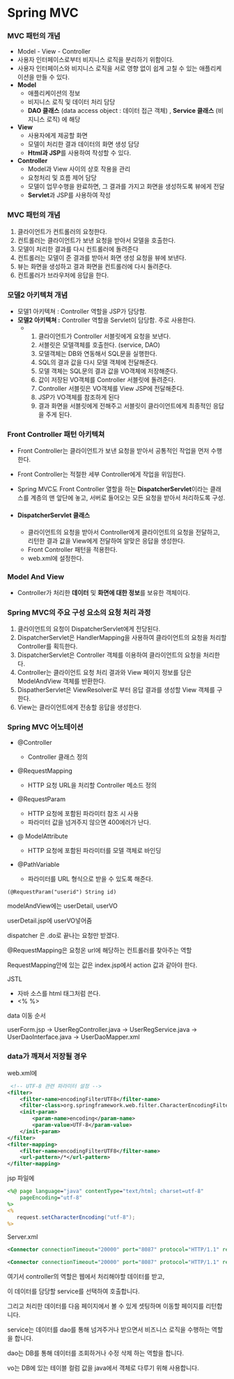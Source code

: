 # Spring MVC

### MVC 패턴의 개념

* Model - View - Controller
* 사용자 인터페이스로부터 비지니스 로직을 분리하기 위함이다.
* 사용자 인터페이스와 비지니스 로직을 서로 영향 없이 쉽게 고칠 수 있는 애플리케이션을 만들 수 있다.
* **Model** 
  * 애플리케이션의 정보
  * 비지니스 로직 및 데이터 처리 담당
  * **DAO 클래스** (data access object : 데이터 접근 객체) , **Service 클래스** (비지니스 로직) 에 해당
* **View**
  * 사용자에게 제공할 화면
  * 모델이 처리한 결과 데이터의 화면 생성 담당
  * **Html과 JSP**를 사용하여 작성할 수 있다.
* **Controller**
  * Model과 View 사이의 상호 작용을 관리
  * 요청처리 및 흐름 제어 담당
  * 모델이 업무수행을 완료하면, 그 결과를 가지고 화면을 생성하도록 뷰에게 전달
  * **Servlet**과 JSP를 사용하여 작성

### MVC 패턴의 개념

1. 클라이언트가 컨트롤러의 요청한다.
2. 컨트롤러는 클라이언트가 보낸 요청을 받아서 모델을 호출한다.
3. 모델이 처리한 결과를 다시 컨트롤러에 돌려준다
4. 컨트롤러는 모델이 준 결과를 받아서 화면 생성 요청을 뷰에 보낸다.
5. 뷰는 화면을 생성하고 결과 화면을 컨트롤러에 다시 돌려준다.
6. 컨트롤러가 브라우저에 응답을 한다.

### 모델2 아키텍쳐 개념

* 모델1 아키텍쳐 : Controller 역할을 JSP가 담당함.
* **모델2 아키텍쳐 :** Controller 역할을 Servlet이 담당함. 주로 사용한다.
  * 1.  클라이언트가 Controller 서블릿에게 요청을 보낸다.
    2. 서블릿은 모델객체를 호출한다. (service, DAO)
    3. 모델객체는 DB와 연동해서 SQL문을 실행한다.
    4. SQL의 결과 값을 다시 모델 객체에 전달해준다.
    5. 모델 객체는 SQL문의 결과 값을 VO객체에 저장해준다.
    6. 값이 저장된 VO객체를 Controller 서블릿에 돌려준다.
    7. Controller 서블릿은 VO객체를 View JSP에 전달해준다.
    8. JSP가 VO객체를 참조하게 된다
    9. 결과 화면을 서블릿에게 전해주고 서블릿이 클라이언트에게 최종적인 응답을 주게 된다.

### Front Controller 패턴 아키텍쳐

* Front Controller는 클라이언트가 보낸 요청을 받아서 공통적인 작업을 먼저 수행한다.

* Front Controller는 적절한 세부 Controller에게 작업을 위임한다.

* Spring MVC도 Front Controller 열할을 하는 **DispatcherServlet**이라는 클래스를 계층의 맨 앞단에 놓고, 서버로 들어오는 모든 요청을 받아서 처리하도록 구성.

* #### DispatcherServlet 클래스

  * 클라이언트의 요청을 받아서 Controller에게 클라이언트의 요청을 전달하고, 리턴한 결과 값을 View에게 전달하여 알맞은 응답을 생성한다.
  * Front Controller 패턴을 적용한다.
  * web.xml에 설정한다.

### Model And View

* Controller가 처리한 **데이터** 및 **화면에 대한 정보**를 보유한 객체이다.



### Spring MVC의 주요 구성 요소의 요청 처리 과정

1. 클라이언트의 요청이 DispatcherServlet에게 전당된다.
2. DispatcherServlet은 HandlerMapping을 사용하여 클라이언트의 요청을 처리할 Controller를 획득한다.
3. DispatcherServlet은 Controller 객체를 이용하여 클라이언트의 요청을 처리한다.
4. Controller는 클라이언트 요청 처리 결과와 View 페이지 정보를 담은 ModelAndView 객체를 반환한다.
5. DispatherServlet은 ViewResolver로 부터 응답 결과를 생성할 View 객체를 구한다.
6. View는 클라이언트에게 전송할 응답을 생성한다.

### Spring MVC 어노테이션

* @Controller
  * Controller 클래스 정의
* @RequestMapping
  * HTTP 요청 URL을 처리할 Controller 메소드 정의
* @RequestParam
  * HTTP 요청에 포함된 파라미터 참조 시 사용
  * 파라미터 값을 넘겨주지 않으면 400에러가 난다. 
* @ ModelAttribute
  * HTTP 요청에 포함된 파라미터를 모델 객체로 바인딩

* @PathVariable
  * 파라미터를 URL 형식으로 받을 수 있도록 해준다.







```
(@RequestParam("userid") String id)
```

modelAndView에는 userDetail, userVO

userDetail.jsp에 userVO넣어줌

dispatcher 은 .do로 끝나는 요청만 받겠다.

@RequestMapping은 요청온 url에 해당하는 컨트롤러를 찾아주는 역할

RequestMapping안에 있는 값은 index.jsp에서 action 값과 같아야 한다.



JSTL

* 자바 소스를 html 태그처럼 쓴다.
* <% %> 



data 이동 순서

userForm.jsp → UserRegController.java → UserRegService.java → UserDaoInterface.java → UserDaoMapper.xml





### data가 깨져서 저장될 경우

web.xml에

```xml
 <!-- UTF-8 관련 파라미터 설정 -->
<filter>
    <filter-name>encodingFilterUTF8</filter-name>
    <filter-class>org.springframework.web.filter.CharacterEncodingFilter</filter-class>
    <init-param>
        <param-name>encoding</param-name>
        <param-value>UTF-8</param-value>
    </init-param>
</filter>
<filter-mapping>
    <filter-name>encodingFilterUTF8</filter-name>
    <url-pattern>/*</url-pattern>
</filter-mapping>
```



jsp 파일에

```jsp
<%@ page language="java" contentType="text/html; charset=utf-8"
    pageEncoding="utf-8"
%>
<% 
   request.setCharacterEncoding("utf-8");
%>
```

Server.xml

```xml
<Connector connectionTimeout="20000" port="8087" protocol="HTTP/1.1" redirectPort="8443"/>

<Connector connectionTimeout="20000" port="8087" protocol="HTTP/1.1" redirectPort="8443" URIEncoding="utf-8"/>
```



여기서 controller의 역할은 웹에서 처리해야할 데이터를 받고, 

이 데이터를 담당할 service를 선택하여 호출합니다.

그리고 처리한 데이터를 다음 페이지에서 볼 수 있게 셋팅하며 이동할 페이지를 리턴합니다.

service는 데이터를 dao를 통해 넘겨주거나 받으면서 비즈니스 로직을 수행하는 역할을 합니다.

dao는 DB를 통해 데이터를 조회하거나 수정 삭제 하는 역할을 합니다.

vo는 DB에 있는 테이블 컬럼 값을 java에서 객체로 다루기 위해 사용합니다.